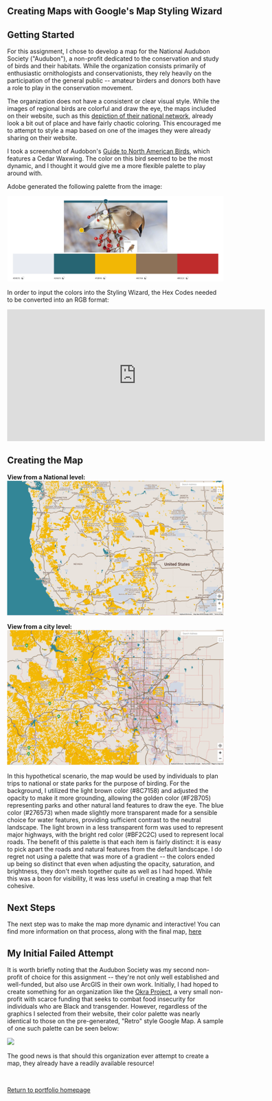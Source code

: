 ## Creating Maps with Google's Map Styling Wizard

## Getting Started

For this assignment, I chose to develop a map for the National Audubon Society ("Audubon"), a non-profit dedicated to the conservation and study of birds and their habitats. While the organization consists primarily of enthusiastic ornithologists and conservationists, they rely heavily on the participation of the general public -- amateur birders and donors both have a role to play in the conservation movement. 

The organization does not have a consistent or clear visual style. While the images of regional birds are colorful and draw the eye, the maps included on their website, such as this [depiction of their national network](https://www.audubon.org/about/audubon-near-you), already look a bit out of place and have fairly chaotic coloring. This encouraged me to attempt to style a map based on one of the images they were already sharing on their website.  

I took a screenshot of Audobon's [Guide to North American Birds](https://www.audubon.org/bird-guide), which features a Cedar Waxwing. The color on this bird seemed to be the most dynamic, and I thought it would give me a more flexible palette to play around with. 

Adobe generated the following palette from the image: 

<img src="https://github.com/nannunz/gis-portfolio/blob/main/waxwing%20palette.png?raw=true"> 

In order to input the colors into the Styling Wizard, the Hex Codes needed to be converted into an RGB format:
<iframe title="Audubon Palette (Hex Code-RGB Conversion)" aria-label="Table" id="datawrapper-chart-m6i9y" src="https://datawrapper.dwcdn.net/m6i9y/1/" scrolling="no" frameborder="0" style="border: none;" width="600" height="306"></iframe>

## Creating the Map 


<b>View from a National level: </b>
<img src="https://github.com/nannunz/gis-portfolio/blob/main/Map%20overview.png?raw=true"><br/>

<b>View from a city level: </b>
<img src="https://github.com/nannunz/gis-portfolio/blob/main/Denver_closeup.png?raw=true"><br/>

In this hypothetical scenario, the map would be used by individuals to plan trips to national or state parks for the purpose of birding. For the background, I utilized the light brown color (#8C7158) and adjusted the opacity to make it more grounding, allowing the golden color (#F2B705) representing parks and other natural land features to draw the eye. The blue color (#276573) when made slightly more transparent made for a sensible choice for water features, providing sufficient contrast to the neutral landscape. The light brown in a less transparent form was used to represent major highways, with the bright red color (#BF2C2C) used to represent local roads. The benefit of this palette is that each item is fairly distinct: it is easy to pick apart the roads and natural features from the default landscape. I do regret not using a palette that was more of a gradient -- the colors ended up being so distinct that even when adjusting the opacity, saturation, and brightness, they don't mesh together quite as well as I had hoped. While this was a boon for visibility, it was less useful in creating a map that felt cohesive. 

## Next Steps 

The next step was to make the map more dynamic and interactive! You can find more information on that process, along with the final map, [here](https://nannunz.github.io/gis-portfolio/styling_wizard_dynamic_map.html)

## My Initial Failed Attempt 

It is worth briefly noting that the Audubon Society was my second non-profit of choice for this assignment -- they're not only well established and well-funded, but also use ArcGIS in their own work. Initially, I had hoped to create something for an organization like the [Okra Project](https://www.theokraproject.com/), a very small non-profit with scarce funding that seeks to combat food insecurity for individuals who are Black and transgender. However, regardless of the graphics I selected from their website, their color palette was nearly identical to those on the pre-generated, "Retro" style Google Map. A sample of one such palette can be seen below: 

<img src="https://user-images.githubusercontent.com/73854211/159191548-3567d6d6-5148-417e-a556-f0be8b74b6c9.png">

The good news is that should this organization ever attempt to create a map, they already have a readily available resource! 

<br/>

[Return to portfolio homepage](https://nannunz.github.io/gis-portfolio/)
